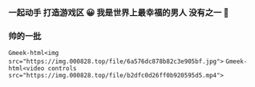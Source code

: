 ### 一起动手 打造游戏区 😀 我是世界上最幸福的男人 没有之一 📢 
### 帅的一批
 `Gmeek-html<img src="https://img.000828.top/file/6a576dc878b82c3e905bf.jpg">`
 `Gmeek-html<video controls src="https://img.000828.top/file/b2dfc0d26ff0b920595d5.mp4">`
